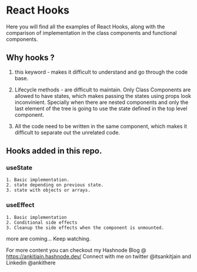 # React Hooks

Here you will find all the examples of React Hooks, along with the comparison of implementation in the class components and functional components.

## Why hooks ?
1. this keyword - makes it difficult to understand and go through the code base.

2. Lifecycle methods - are difficult to maintain. Only Class Components are allowed to have states, which makes passing the states using props look inconvinient. Specially when there are nested components and only the last element of the tree is going to use the state defined in the top level component. 

3. All the code need to be written in the same component, which makes it difficult to separate out the unrelated code. 

## Hooks added in this repo. 

### useState
    1. Basic implementation.
    2. state depending on previous state.
    3. state with objects or arrays. 

### useEffect
    1. Basic implementation
    2. Conditional side effects
    3. Cleanup the side effects when the component is unmounted.

more are coming... Keep watching. 

For more content you can checkout my Hashnode Blog @ https://ankitjain.hashnode.dev/
Connect with me on twitter @itsankitjain and Linkedin @ankithere

